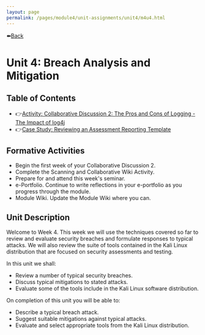 ```yaml
---
layout: page
permalink: /pages/module4/unit-assignments/unit4/m4u4.html
---
```


⬅️[Back](/pages/module4.html)

# Unit 4: Breach Analysis and Mitigation

## Table of Contents

- 👉[Activity: Collaborative Discussion 2: The Pros and Cons of Logging - The Impact of log4j](/pages/module4/unit-assignments/unit4/collab-log4j.html)
- 👉[Case Study: Reviewing an Assessment Reporting Template](/pages/module4/unit-assignments/unit4/case-study.html)

## Formative Activities

- Begin the first week of your Collaborative Discussion 2.
- Complete the Scanning and Collaborative Wiki Activity.
- Prepare for and attend this week's seminar.
- e-Portfolio. Continue to write reflections in your e-portfolio as you progress through the module.
- Module Wiki. Update the Module Wiki where you can.

## Unit Description

Welcome to Week 4. This week we will use the techniques covered so far to review and evaluate security breaches and formulate responses to typical attacks. We will also review the suite of tools contained in the Kali Linux distribution that are focused on security assessments and testing.

In this unit we shall:
- Review a number of typical security breaches.
- Discuss typical mitigations to stated attacks.
- Evaluate some of the tools include in the Kali Linux software distribution.

On completion of this unit you will be able to:
- Describe a typical breach attack.
- Suggest suitable mitigations against typical attacks.
- Evaluate and select appropriate tools from the Kali Linux distribution.
